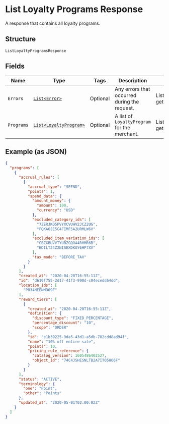 
# List Loyalty Programs Response

A response that contains all loyalty programs.

## Structure

`ListLoyaltyProgramsResponse`

## Fields

| Name | Type | Tags | Description | Getter |
|  --- | --- | --- | --- | --- |
| `Errors` | [`List<Error>`](/doc/models/error.md) | Optional | Any errors that occurred during the request. | List<Error> getErrors() |
| `Programs` | [`List<LoyaltyProgram>`](/doc/models/loyalty-program.md) | Optional | A list of `LoyaltyProgram` for the merchant. | List<LoyaltyProgram> getPrograms() |

## Example (as JSON)

```json
{
  "programs": [
    {
      "accrual_rules": [
        {
          "accrual_type": "SPEND",
          "points": 1,
          "spend_data": {
            "amount_money": {
              "amount": 100,
              "currency": "USD"
            },
            "excluded_category_ids": [
              "7ZERJKO5PVYXCVUHV2JCZ2UG",
              "FQKAOJE5C4FIMF5A2URMLW6V"
            ],
            "excluded_item_variation_ids": [
              "CBZXBUVVTYUBZGQO44RHMR6B",
              "EDILT24Z2NISEXDKGY6HP7XV"
            ],
            "tax_mode": "BEFORE_TAX"
          }
        }
      ],
      "created_at": "2020-04-20T16:55:11Z",
      "id": "d619f755-2d17-41f3-990d-c04ecedd64dd",
      "location_ids": [
        "P034NEENMD09F"
      ],
      "reward_tiers": [
        {
          "created_at": "2020-04-20T16:55:11Z",
          "definition": {
            "discount_type": "FIXED_PERCENTAGE",
            "percentage_discount": "10",
            "scope": "ORDER"
          },
          "id": "e1b39225-9da5-43d1-a5db-782cdd8ad94f",
          "name": "10% off entire sale",
          "points": 10,
          "pricing_rule_reference": {
            "catalog_version": 1605486402527,
            "object_id": "74C4JSHESNLTB2A7ITO5HO6F"
          }
        }
      ],
      "status": "ACTIVE",
      "terminology": {
        "one": "Point",
        "other": "Points"
      },
      "updated_at": "2020-05-01T02:00:02Z"
    }
  ]
}
```

